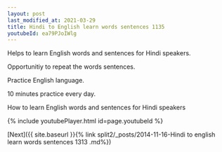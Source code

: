 ```yaml
---
layout: post
last_modified_at: 2021-03-29
title: Hindi to English learn words sentences 1135 
youtubeId: ea79PJoIWlg
---
```

 
 
Helps to learn English words and sentences for Hindi speakers.

Opportunitiy to repeat the words sentences. 

Practice English language. 
 
10 minutes practice every day. 
 
How to learn English words and sentences for Hindi speakers 
 
{% include youtubePlayer.html id=page.youtubeId %}
 
 
[Next]({{ site.baseurl }}{% link  split2/_posts/2014-11-16-Hindi to english learn words sentences 1313 .md%})
 
